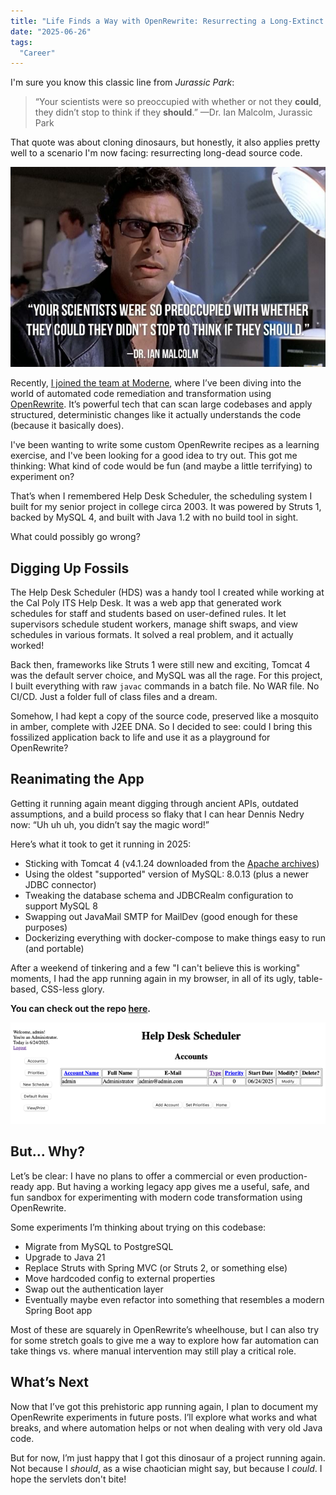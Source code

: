 ```yaml
---
title: "Life Finds a Way with OpenRewrite: Resurrecting a Long-Extinct Java App"
date: "2025-06-26"
tags: 
  "Career"
---
```


I'm sure you know this classic line from _Jurassic Park_:

> “Your scientists were so preoccupied with whether or not they **could**, they didn’t stop to think if they **should**.” &mdash;Dr. Ian Malcolm, Jurassic Park

That quote was about cloning dinosaurs, but honestly, it also applies pretty well to a scenario I'm now facing: resurrecting long-dead source code.

![Dr. Ian Malcolm](images/dr-ian-malcolm.jpg)

Recently, [I joined the team at Moderne](/blog/career-refactoring/), where I’ve been diving into the world of automated code remediation and transformation using [OpenRewrite](https://docs.openrewrite.org). It’s powerful tech that can scan large codebases and apply structured, deterministic changes like it actually understands the code (because it basically does).

I've been wanting to write some custom OpenRewrite recipes as a learning exercise, and I've been looking for a good idea to try out. This got me thinking: What kind of code would be fun (and maybe a little terrifying) to experiment on?

That’s when I remembered Help Desk Scheduler, the scheduling system I built for my senior project in college circa 2003. It was powered by Struts 1, backed by MySQL 4, and built with Java 1.2 with no build tool in sight.

What could possibly go wrong?

## Digging Up Fossils

The Help Desk Scheduler (HDS) was a handy tool I created while working at the Cal Poly ITS Help Desk. It was a web app that generated work schedules for staff and students based on user-defined rules. It let supervisors schedule student workers, manage shift swaps, and view schedules in various formats. It solved a real problem, and it actually worked!

Back then, frameworks like Struts 1 were still new and exciting, Tomcat 4 was the default server choice, and MySQL was all the rage. For this project, I built everything with raw `javac` commands in a batch file. No WAR file. No CI/CD. Just a folder full of class files and a dream.

Somehow, I had kept a copy of the source code, preserved like a mosquito in amber, complete with J2EE DNA. So I decided to see: could I bring this fossilized application back to life and use it as a playground for OpenRewrite?

## Reanimating the App

Getting it running again meant digging through ancient APIs, outdated assumptions, and a build process so flaky that I can hear Dennis Nedry now: “Uh uh uh, you didn’t say the magic word!”

Here’s what it took to get it running in 2025:
  
- Sticking with Tomcat 4 (v4.1.24 downloaded from the [Apache archives](https://archive.apache.org))
- Using the oldest "supported" version of MySQL: 8.0.13 (plus a newer JDBC connector)
- Tweaking the database schema and JDBCRealm configuration to support MySQL 8
- Swapping out JavaMail SMTP for MailDev (good enough for these purposes)
- Dockerizing everything with docker-compose to make things easy to run (and portable)

After a weekend of tinkering and a few "I can't believe this is working" moments, I had the app running again in my browser, in all of its ugly, table-based, CSS-less glory.

**You can check out the repo [here](https://github.com/bryanfriedman/help-desk-scheduler).**

![HDS Accounts Screen](images/hds-accounts-screen.png)

## But... Why?

Let’s be clear: I have no plans to offer a commercial or even production-ready app. But having a working legacy app gives me a useful, safe, and fun sandbox for experimenting with modern code transformation using OpenRewrite.

Some experiments I’m thinking about trying on this codebase:

- Migrate from MySQL to PostgreSQL
- Upgrade to Java 21
- Replace Struts with Spring MVC (or Struts 2, or something else)
- Move hardcoded config to external properties
- Swap out the authentication layer
- Eventually maybe even refactor into something that resembles a modern Spring Boot app

Most of these are squarely in OpenRewrite’s wheelhouse, but I can also try for some stretch goals to give me a way to explore how far automation can take things vs. where manual intervention may still play a critical role.

## What’s Next

Now that I’ve got this prehistoric app running again, I plan to document my OpenRewrite experiments in future posts. I’ll explore what works and what breaks, and where automation helps or not when dealing with very old Java code.

But for now, I’m just happy that I got this dinosaur of a project running again. Not because I _should_, as a wise chaotician might say, but because I _could_. I hope the servlets don't bite!